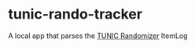 # tunic-rando-tracker
A local app that parses the [TUNIC Randomizer](https://github.com/silent-destroyer/tunic-randomizer) ItemLog
